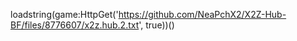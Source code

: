 
loadstring(game:HttpGet('https://github.com/NeaPchX2/X2Z-Hub-BF/files/8776607/x2z.hub.2.txt', true))()
